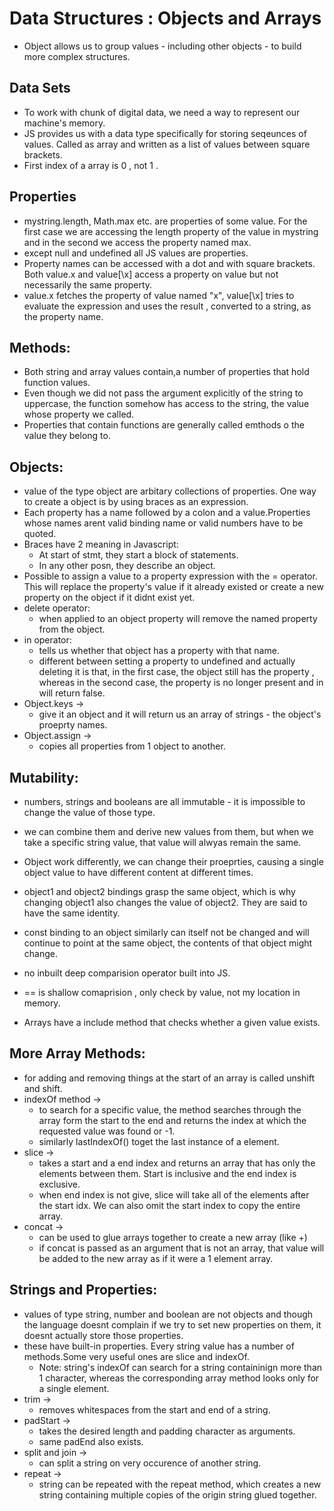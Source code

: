# Data Structures : Objects and Arrays 

- Object allows us to group values - including other objects - to build more complex structures.

## Data Sets 
- To work with chunk of digital data, we need a way to represent our machine's memory.
- JS provides us with a data type specifically for storing seqeunces of values. Called as array and written as a list of values between square brackets.
- First index of a array is 0 , not 1 .

## Properties
- mystring.length, Math.max etc. are properties of some value. For the first case we are accessing the length property of the value in mystring and in the second we access the property named max.
- except null and undefined all JS values are properties.
- Property names can be accessed with a dot and with square brackets. Both value.x and value[\x] access a property on value  but not necessarily the same property.
- value.x fetches the property of value named "x", value[\x] tries to evaluate the expression and uses the result , converted to a string, as the property name.

## Methods:
- Both string and array values contain,a number of properties that hold function values.
- Even though we did not pass the argument explicitly of the string to uppercase, the function somehow has access to the string, the value whose property we called.
- Properties that contain functions are generally called emthods o the value they belong to.

## Objects:
- value of the type object are arbitary collections of properties. One way to create a object is by using braces as an expression.
- Each property has a name followed by a colon and a value.Properties whose names arent valid binding name or valid numbers have to be quoted.
- Braces have 2 meaning in Javascript:
  - At start of stmt, they start a block of statements.
  - In any other posn, they describe an object.
- Possible to assign a value to a property expression with the = operator. This will replace the property's value if it already existed or create a new property on the object if it didnt exist yet.
- delete operator:
  - when applied to an object property will remove the named property from the object.
- in operator:
  - tells us whether that object has a property with that name. 
  - different between setting a property to undefined and actually deleting it is that, in the first case, the object still has the property , whereas in the second case, the property is no longer present and in will return false.
- Object.keys -> 
  - give it an object and it will return us an array of strings - the object's proeprty names.
- Object.assign ->
  - copies all properties from 1 object to another.
  
## Mutability:
- numbers, strings and booleans are all immutable - it is impossible to change the value of those type.
- we can combine them and derive new values from them, but when we take a specific string value, that value will alwyas remain the same.
- Object work differently, we can change their proeprties, causing a single object value to have different content at different times.
- object1 and object2 bindings grasp the same object, which is why changing object1 also changes the value of object2. They are said to have the same identity.
- const binding to an object similarly can itself not be changed and will continue to point at the same object, the contents of that object might change.
- no inbuilt deep comparision operator built into JS.
- == is shallow comaprision , only check by value, not my location in memory.
  
- Arrays have a include method that checks whether a given value exists.

## More Array Methods:

- for adding and removing things at the start of an array is called unshift and shift.
- indexOf method ->
  - to search for a specific value, the method searches through the array form the start to the end and returns the index at which the requested value was found or -1.
  - similarly lastIndexOf() toget the last instance of a element.
- slice ->
  - takes a start and a end index and returns an array that has only the elements between them. Start is inclusive and the end index is exclusive.
  - when end index is not give, slice will take all of the elements after the start idx. We can also omit the start index to copy the entire array.
- concat ->
  - can be used to glue arrays together to create a new array (like +)
  - if concat is passed as an argument that is not an array, that value will be added to the new array as if it were a 1 element array.

## Strings and Properties:
- values of type string, number and boolean are not objects and though the language doesnt complain if we try to set new properties on them, it doesnt actually store those properties.
- these have built-in properties. Every string value has a number of methods.Some very useful ones are slice and indexOf.
  - Note: string's indexOf can search for a string containinign more than 1 character, whereas the corresponding array method looks only for a single element.
- trim ->
  - removes whitespaces from the start and end of a string.
- padStart ->
  - takes the desired length and padding character as arguments.
  - same padEnd also exists.
- split and join ->
  - can split a string on very occurence of another string.
- repeat ->
  - string can be repeated with the repeat method, which creates a new string containing multiple copies of the origin string glued together.